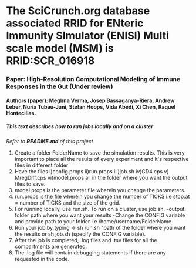 # The SciCrunch.org database associated RRID for ENteric Immunity SImulator (ENISI) Multi scale model (MSM) is RRID:SCR_016918 
### Paper: High-Resolution Computational Modeling of Immune Responses in the Gut (Under review)
#### Authors (paper): Meghna Verma, Josep Bassaganya-Riera, Andrew Leber, Nuria Tubau-Juni, Stefan Hoops, Vida Abedi, Xi Chen, Raquel Hontecillas. 

##### This text describes how to run jobs locally and on a cluster 

*Refer to **README.md** of this project*

1. Create a folder FolderName to save the simulation results. This is very important to place all the results of every experiment and it's respective files in different folder
2. Have the files 
	i)config.props
	ii)run.props
	iii)job.sh
	iv)CD4.cps
	v) MregDiff.cps
	vi)model.props all in the folder where you want the output files to save.
3. model.props is the parameter file wherein you change the parameters. 
4. run.props is the file wherein you change the number of TICKS i.e stop.at = number of TICKS and the size of the grid. 
5. For running locally, use run.sh.
   To run on a cluster, use job.sh.
	-output folder path where you want your results
	-Change the CONFIG variable and provide path to your folder i.e /home/username/FolderName
6. Run your job by typing -> sh run.sh "path of the folder where you want the results or sh job.sh (specify the CONFIG variable).
7. After the job is completed, .log files and .tsv files for all the compartments are generated.
8. The .log file will contain debugging statements if there are any requested in the code.
